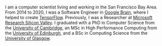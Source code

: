 I am a computer scientist living and working in the San Francisco Bay Area.
From 2014 to 2020, I was a Software Engineer in [Google Brain](https://research.google.com/teams/brain/), where I helped to create [TensorFlow](https://www.tensorflow.org/).
Previously, I was a Researcher at [Microsoft Research Silicon Valley](http://msrsvc.org/). I graduated with a PhD in Computer Science from the [University of Cambridge](http://www.cl.cam.ac.uk/), an MSc in High Performance Computing from the [University of Edinburgh](https://www.epcc.ed.ac.uk/), and a BSc in Computing Science from the [University of Glasgow](http://www.gla.ac.uk/schools/computing/).
